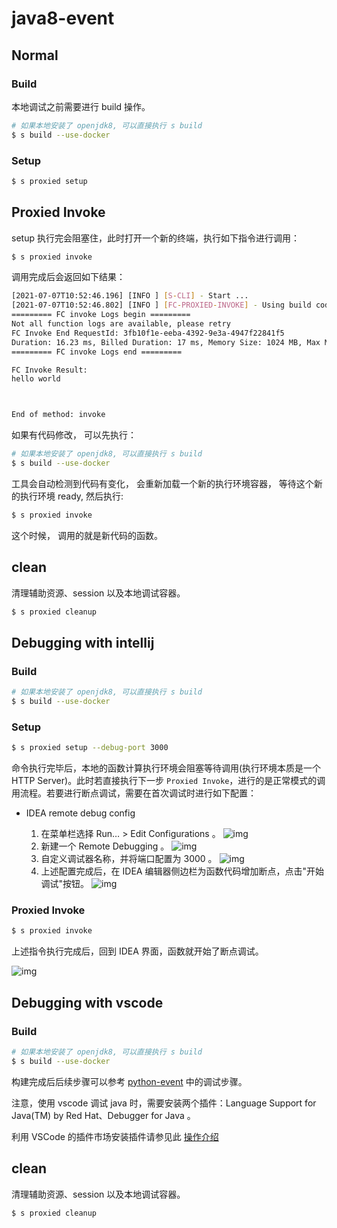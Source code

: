 # java8-event

## Normal

### Build

本地调试之前需要进行 build 操作。

```bash
# 如果本地安装了 openjdk8, 可以直接执行 s build
$ s build --use-docker
```

### Setup

```bash
$ s proxied setup
```

## Proxied Invoke

setup 执行完会阻塞住，此时打开一个新的终端，执行如下指令进行调用：

```bash
$ s proxied invoke
```

调用完成后会返回如下结果：

```bash
[2021-07-07T10:52:46.196] [INFO ] [S-CLI] - Start ...
[2021-07-07T10:52:46.802] [INFO ] [FC-PROXIED-INVOKE] - Using build codeUri: /Users/zqf/Documents/git_proj/devsapp/component/fc-proxied-invoke/example/java8-event/.s/build/artifacts/fc-deploy-service/event-function
========= FC invoke Logs begin =========
Not all function logs are available, please retry
FC Invoke End RequestId: 3fb10f1e-eeba-4392-9e3a-4947f22841f5
Duration: 16.23 ms, Billed Duration: 17 ms, Memory Size: 1024 MB, Max Memory Used: 59.78 MB
========= FC invoke Logs end =========

FC Invoke Result:
hello world



End of method: invoke
```

如果有代码修改， 可以先执行：

```bash
# 如果本地安装了 openjdk8, 可以直接执行 s build
$ s build --use-docker
```

工具会自动检测到代码有变化， 会重新加载一个新的执行环境容器， 等待这个新的执行环境 ready, 然后执行:

```bash
$ s proxied invoke
```

这个时候， 调用的就是新代码的函数。

## clean

清理辅助资源、session 以及本地调试容器。

```bash
$ s proxied cleanup
```

## Debugging with intellij

### Build

```bash
# 如果本地安装了 openjdk8, 可以直接执行 s build
$ s build --use-docker
```

### Setup

```bash
$ s proxied setup --debug-port 3000
```

命令执行完毕后，本地的函数计算执行环境会阻塞等待调用(执行环境本质是一个 HTTP Server)。此时若直接执行下一步 `Proxied Invoke`，进行的是正常模式的调用流程。若要进行断点调试，需要在首次调试时进行如下配置：

- IDEA remote debug config

  1. 在菜单栏选择 Run… > Edit Configurations 。
     ![img](https://img.alicdn.com/imgextra/i4/O1CN01CffYNv1UbX74nFI0d_!!6000000002536-2-tps-734-432.png)
  2. 新建一个 Remote Debugging 。
     ![img](https://img.alicdn.com/imgextra/i2/O1CN014nVPkX1voLpEUKiS9_!!6000000006219-2-tps-2216-1514.png)
  3. 自定义调试器名称，并将端口配置为 3000 。
     ![img](https://img.alicdn.com/imgextra/i2/O1CN014xCgf21lnl9h2QGTA_!!6000000004864-2-tps-2142-1620.png)
  4. 上述配置完成后，在 IDEA 编辑器侧边栏为函数代码增加断点，点击"开始调试"按钮。
     ![img](https://img.alicdn.com/imgextra/i1/O1CN01PPR4V61RM0qRiP16r_!!6000000002096-2-tps-3528-2166.png)

### Proxied Invoke

```bash
$ s proxied invoke
```

上述指令执行完成后，回到 IDEA 界面，函数就开始了断点调试。

![img](https://img.alicdn.com/imgextra/i2/O1CN01gZdC9B20nxYxFvLTr_!!6000000006895-2-tps-3566-2232.png)

## Debugging with vscode

### Build

```bash
# 如果本地安装了 openjdk8, 可以直接执行 s build
$ s build --use-docker
```

构建完成后后续步骤可以参考 [python-event](../python-event/README.md) 中的调试步骤。

注意，使用 vscode 调试 java 时，需要安装两个插件：Language Support for Java(TM) by Red Hat、Debugger for Java 。

利用 VSCode 的插件市场安装插件请参见此 [操作介绍](https://code.visualstudio.com/docs/languages/java?spm=a2c4g.11186623.2.16.69092a26ZukfQg)

## clean

清理辅助资源、session 以及本地调试容器。

```bash
$ s proxied cleanup
```
